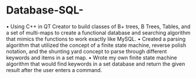 # Database-SQL-

•	Using C++ in QT Creator to build classes of B+ trees, B Trees, Tables, and a set of multi-maps to create a functional database and searching algorithm that mimics the functions to work exactly like MySQL.
•	Created a parsing algorithm that utilized the concept of a finite state machine, reverse polish notation, and the shunting yard concept to parse through different keywords and items in a set map.
•	Wrote my own finite state machine algorithm that would find keywords in a set database and return the given result after the user enters a command.
